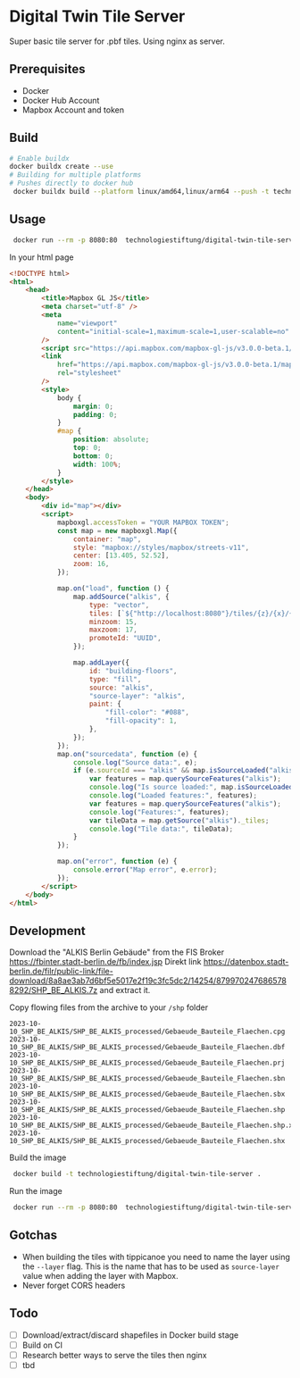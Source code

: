 # Digital Twin Tile Server

Super basic tile server for .pbf tiles. Using nginx as server.

## Prerequisites

- Docker
- Docker Hub Account
- Mapbox Account and token

## Build

```bash
# Enable buildx
docker buildx create --use
# Building for multiple platforms
# Pushes directly to docker hub
 docker buildx build --platform linux/amd64,linux/arm64 --push -t technologiestiftung/digital-twin-tile-server .
```

## Usage

```bash
 docker run --rm -p 8080:80  technologiestiftung/digital-twin-tile-server
```

In your html page

```html
<!DOCTYPE html>
<html>
	<head>
		<title>Mapbox GL JS</title>
		<meta charset="utf-8" />
		<meta
			name="viewport"
			content="initial-scale=1,maximum-scale=1,user-scalable=no"
		/>
		<script src="https://api.mapbox.com/mapbox-gl-js/v3.0.0-beta.1/mapbox-gl.js"></script>
		<link
			href="https://api.mapbox.com/mapbox-gl-js/v3.0.0-beta.1/mapbox-gl.css"
			rel="stylesheet"
		/>
		<style>
			body {
				margin: 0;
				padding: 0;
			}
			#map {
				position: absolute;
				top: 0;
				bottom: 0;
				width: 100%;
			}
		</style>
	</head>
	<body>
		<div id="map"></div>
		<script>
			mapboxgl.accessToken = "YOUR MAPBOX TOKEN";
			const map = new mapboxgl.Map({
				container: "map",
				style: "mapbox://styles/mapbox/streets-v11",
				center: [13.405, 52.52],
				zoom: 16,
			});

			map.on("load", function () {
				map.addSource("alkis", {
					type: "vector",
					tiles: [`${"http://localhost:8080"}/tiles/{z}/{x}/{y}.pbf`],
					minzoom: 15,
					maxzoom: 17,
					promoteId: "UUID",
				});

				map.addLayer({
					id: "building-floors",
					type: "fill",
					source: "alkis",
					"source-layer": "alkis",
					paint: {
						"fill-color": "#088",
						"fill-opacity": 1,
					},
				});
			});
			map.on("sourcedata", function (e) {
				console.log("Source data:", e);
				if (e.sourceId === "alkis" && map.isSourceLoaded("alkis")) {
					var features = map.querySourceFeatures("alkis");
					console.log("Is source loaded:", map.isSourceLoaded("alkis"));
					console.log("Loaded features:", features);
					var features = map.querySourceFeatures("alkis");
					console.log("Features:", features);
					var tileData = map.getSource("alkis")._tiles;
					console.log("Tile data:", tileData);
				}
			});

			map.on("error", function (e) {
				console.error("Map error", e.error);
			});
		</script>
	</body>
</html>
```

## Development

Download the "ALKIS Berlin Gebäude" from the FIS Broker https://fbinter.stadt-berlin.de/fb/index.jsp
Direkt link https://datenbox.stadt-berlin.de/filr/public-link/file-download/8a8ae3ab7d6bf5e5017e2f19c3fc5dc2/14254/8799702476865788292/SHP_BE_ALKIS.7z and extract it.

Copy flowing files from the archive to your `/shp` folder

```plain
2023-10-10_SHP_BE_ALKIS/SHP_BE_ALKIS_processed/Gebaeude_Bauteile_Flaechen.cpg
2023-10-10_SHP_BE_ALKIS/SHP_BE_ALKIS_processed/Gebaeude_Bauteile_Flaechen.dbf
2023-10-10_SHP_BE_ALKIS/SHP_BE_ALKIS_processed/Gebaeude_Bauteile_Flaechen.prj
2023-10-10_SHP_BE_ALKIS/SHP_BE_ALKIS_processed/Gebaeude_Bauteile_Flaechen.sbn
2023-10-10_SHP_BE_ALKIS/SHP_BE_ALKIS_processed/Gebaeude_Bauteile_Flaechen.sbx
2023-10-10_SHP_BE_ALKIS/SHP_BE_ALKIS_processed/Gebaeude_Bauteile_Flaechen.shp
2023-10-10_SHP_BE_ALKIS/SHP_BE_ALKIS_processed/Gebaeude_Bauteile_Flaechen.shp.xml
2023-10-10_SHP_BE_ALKIS/SHP_BE_ALKIS_processed/Gebaeude_Bauteile_Flaechen.shx
```

Build the image

```bash
 docker build -t technologiestiftung/digital-twin-tile-server .
```

Run the image

```bash
 docker run --rm -p 8080:80  technologiestiftung/digital-twin-tile-server
```

## Gotchas

- When building the tiles with tippicanoe you need to name the layer using the `--layer` flag. This is the name that has to be used as `source-layer` value when adding the layer with Mapbox.
- Never forget CORS headers

## Todo

- [ ] Download/extract/discard shapefiles in Docker build stage
- [ ] Build on CI
- [ ] Research better ways to serve the tiles then nginx
- [ ] tbd
